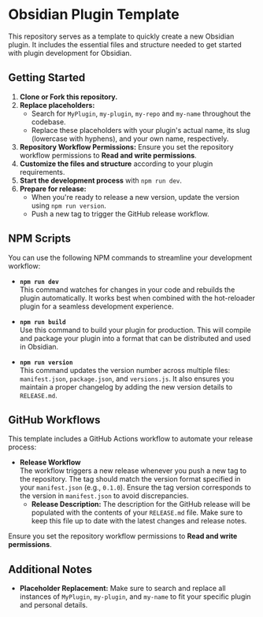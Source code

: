 # Obsidian Plugin Template

This repository serves as a template to quickly create a new Obsidian plugin. It includes the essential files and structure needed to get started with plugin development for Obsidian.

## Getting Started

1. **Clone or Fork this repository.**
2. **Replace placeholders:**
   - Search for `MyPlugin`, `my-plugin`, `my-repo` and `my-name` throughout the codebase.
   - Replace these placeholders with your plugin's actual name, its slug (lowercase with hyphens), and your own name, respectively.
3. **Repository Workflow Permissions:** Ensure you set the repository workflow permissions to **Read and write permissions**.
4. **Customize the files and structure** according to your plugin requirements.
5. **Start the development process** with `npm run dev`.
6. **Prepare for release:**
   - When you're ready to release a new version, update the version using `npm run version`.
   - Push a new tag to trigger the GitHub release workflow.

## NPM Scripts

You can use the following NPM commands to streamline your development workflow:

- **`npm run dev`**  
  This command watches for changes in your code and rebuilds the plugin automatically. It works best when combined with the hot-reloader plugin for a seamless development experience.

- **`npm run build`**  
  Use this command to build your plugin for production. This will compile and package your plugin into a format that can be distributed and used in Obsidian.

- **`npm run version`**  
  This command updates the version number across multiple files: `manifest.json`, `package.json`, and `versions.js`. It also ensures you maintain a proper changelog by adding the new version details to `RELEASE.md`.

## GitHub Workflows

This template includes a GitHub Actions workflow to automate your release process:

- **Release Workflow**  
  The workflow triggers a new release whenever you push a new tag to the repository. The tag should match the version format specified in your `manifest.json` (e.g., `0.1.0`). Ensure the tag version corresponds to the version in `manifest.json` to avoid discrepancies.
  - **Release Description:** The description for the GitHub release will be populated with the contents of your `RELEASE.md` file. Make sure to keep this file up to date with the latest changes and release notes.

Ensure you set the repository workflow permissions to **Read and write permissions**.

## Additional Notes

- **Placeholder Replacement:** Make sure to search and replace all instances of `MyPlugin`, `my-plugin`, and `my-name` to fit your specific plugin and personal details.
